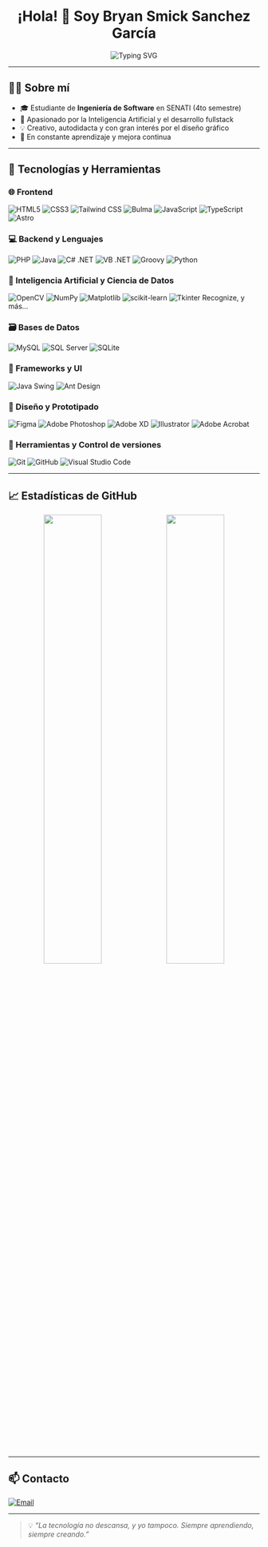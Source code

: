 <h1 align="center">¡Hola! 👋 Soy Bryan Smick Sanchez García</h1>

<p align="center">
  <img src="https://readme-typing-svg.herokuapp.com?font=Fira+Code&size=22&pause=1000&color=00F7FF&center=true&vCenter=true&width=600&lines=Desarrollador+de+software+multiplataforma;Apasionado+por+la+IA+y+el+backend;Creativo+y+en+constante+aprendizaje" alt="Typing SVG" />
</p>

---

## 👨‍💻 Sobre mí

- 🎓 Estudiante de **Ingeniería de Software** en SENATI (4to semestre)
- 🤖 Apasionado por la Inteligencia Artificial y el desarrollo fullstack
- 💡 Creativo, autodidacta y con gran interés por el diseño gráfico
- 🚀 En constante aprendizaje y mejora continua

---

## 🧰 Tecnologías y Herramientas

### 🌐 Frontend
![HTML5](https://img.shields.io/badge/-HTML5-E34F26?style=flat&logo=html5&logoColor=white)
![CSS3](https://img.shields.io/badge/-CSS3-1572B6?style=flat&logo=css3)
![Tailwind CSS](https://img.shields.io/badge/-TailwindCSS-06B6D4?style=flat&logo=tailwind-css)
![Bulma](https://img.shields.io/badge/-Bulma-00D1B2?style=flat&logo=bulma)
![JavaScript](https://img.shields.io/badge/-JavaScript-F7DF1E?style=flat&logo=javascript&logoColor=black)
![TypeScript](https://img.shields.io/badge/-TypeScript-3178C6?style=flat&logo=typescript)
![Astro](https://img.shields.io/badge/-Astro-000000?style=flat&logo=astro)

### 💻 Backend y Lenguajes
![PHP](https://img.shields.io/badge/-PHP-777BB4?style=flat&logo=php)
![Java](https://img.shields.io/badge/-Java-ED8B00?style=flat&logo=java)
![C# .NET](https://img.shields.io/badge/-C%23-512BD4?style=flat&logo=csharp)
![VB .NET](https://img.shields.io/badge/-VB.NET-512BD4?style=flat&logo=dotnet)
![Groovy](https://img.shields.io/badge/-Groovy-4298B8?style=flat&logo=apachegroovy)
![Python](https://img.shields.io/badge/-Python-3776AB?style=flat&logo=python)

### 🧠 Inteligencia Artificial y Ciencia de Datos
![OpenCV](https://img.shields.io/badge/-OpenCV-5C3EE8?style=flat&logo=opencv)
![NumPy](https://img.shields.io/badge/-NumPy-013243?style=flat&logo=numpy)
![Matplotlib](https://img.shields.io/badge/-Matplotlib-11557C?style=flat)
![scikit-learn](https://img.shields.io/badge/-Scikit_Learn-F7931E?style=flat&logo=scikit-learn)
![Tkinter](https://img.shields.io/badge/-Tkinter-FFB400?style=flat)
Recognize, y más...

### 🗃️ Bases de Datos
![MySQL](https://img.shields.io/badge/-MySQL-4479A1?style=flat&logo=mysql)
![SQL Server](https://img.shields.io/badge/-SQL%20Server-CC2927?style=flat&logo=microsoftsqlserver)
![SQLite](https://img.shields.io/badge/-SQLite-003B57?style=flat&logo=sqlite)

### 🧩 Frameworks y UI
![Java Swing](https://img.shields.io/badge/-Java%20Swing-007396?style=flat&logo=java)
![Ant Design](https://img.shields.io/badge/-Ant%20Design-0170FE?style=flat&logo=antdesign)

### 🎨 Diseño y Prototipado
![Figma](https://img.shields.io/badge/-Figma-F24E1E?style=flat&logo=figma)
![Adobe Photoshop](https://img.shields.io/badge/-Photoshop-31A8FF?style=flat&logo=adobephotoshop)
![Adobe XD](https://img.shields.io/badge/-Adobe%20XD-FF61F6?style=flat&logo=adobexd)
![Illustrator](https://img.shields.io/badge/-Illustrator-FF9A00?style=flat&logo=adobeillustrator)
![Adobe Acrobat](https://img.shields.io/badge/-Acrobat%20Reader-EC1C24?style=flat&logo=adobeacrobatreader)

### 🔧 Herramientas y Control de versiones
![Git](https://img.shields.io/badge/-Git-F05032?style=flat&logo=git)
![GitHub](https://img.shields.io/badge/-GitHub-181717?style=flat&logo=github)
![Visual Studio Code](https://img.shields.io/badge/-VS%20Code-007ACC?style=flat&logo=visualstudiocode)

---

## 📈 Estadísticas de GitHub

<p align="center">
  <img width="48%" src="https://github-readme-stats.vercel.app/api?username=bryansmick&show_icons=true&theme=tokyonight" />
  <img width="48%" src="https://github-readme-stats.vercel.app/api/top-langs/?username=bryansmick&layout=compact&theme=tokyonight" />
</p>

---

## 📫 Contacto

[![Email](https://img.shields.io/badge/-bhyanxdev@gmail.com-D14836?style=flat&logo=gmail&logoColor=white)](mailto:bhyanxdev@gmail.com)

---

> 💡 *“La tecnología no descansa, y yo tampoco. Siempre aprendiendo, siempre creando.”*
